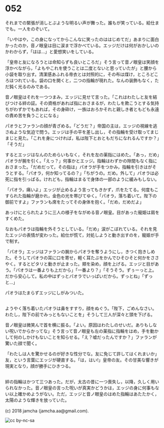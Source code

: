 

# 052

それまでの緊張が消しとぶような明るい声が舞った。誰もが笑っている。給仕までも。一人をのぞいて。  

「いやはや，この身になってからこんなに笑ったのははじめてだ」あまりに面白かったのか，音ノ眼皇は目に涙まで浮かべている。エッジだけは何がおかしいのかわからず，「はは…」と愛想笑いをしている。  

「皇帝と友になろうとは命知らずも良いところだ」そう言って音ノ眼皇は笑顔を浮かべながら，「よもやこれを使うことは二度とないと思っていたが」と腰から小袋を取り出す。清潔感あふれる帝衣とは対照的に，その布は煤け，ところどころほつれている。袋の口を開くと，二つの指輪が現れた。なんの装飾もなく，ただ鈍く光るのみである。  

音ノ眼皇はそれを一つつまみ，エッジに見せて言った。「これはわたしと友を結びつける絆の証。その資格があれば指におさまるが，わたしを欺こうとする気持ちがわずかでもあれば，その身砕け，一族はおろかそれと親しき者ともども永遠の責め苦を負うことになる」  

パオラとファランの顔が青ざめる。「どうだ？」帝国の主は，エッジの視線を逃さぬような気迫で問う。エッジは手の平を差し出し，その指輪を受け取ってまじまじと見た。「これを身につければ，私は陛下とおともだちになれるんですか？」「そうだ」  

するとエッジはなんのためらいもなく，それを左の薬指にはめた。「あっ，だめ」パオラが腕を引く。「えっ？」何事かとエッジ。指輪はわずかの隙間もなく指におさまった。「だめだって，その指は」パオラが手をつかみ，指輪を引きはがそうとする。「パオラ，何か知ってるの？」「ちがうの。だめ。外して」パオラは必死に指を引っぱる。けれども，指輪はまるで身体の一部のように緩みもしない。  

「パオラ，痛いよ」エッジが止めるよう言ってもきかず，爪をたてる。何度もこすられた指輪が磨かれ，金色の光を帯びてゆく。「パオラ，落ち着いて。陛下の御前ですよ」ファランも席をたってその身体を抱く。「だめ，だめだよ」  

あっけにとられたように三人の様子をながめる音ノ眼皇。目があった寵姫は肩をすくめた。  

なおもパオラは指輪を外そうとしている。「だめ」涙がこぼれている。それを見たエッジの表情が変わった。給仕が慌て，対処しようと動き出すのを，寵姫が手で制す。  

「パオラ」エッジはファランの腕からパオラを奪うようにし，きつく抱きしめた。そうしてパオラの耳に口を寄せ，軽く耳たぶをかんでひそひそと何かをささやく。するとピタリと動きが止まった。頬を染め，顔を上げる。エッジと目があう。「パオラは一番よりも上だから」「一番より？」「そうそう。ずぅーっと上。だから安心して。私の中はずっとパオラでいっぱいだから。ずっとね」「ずっと…」  

パオラはたまらずエッジにしがみついた。  

<br>  
ようやく落ち着いたパオラは鼻をすすり，顔をぬぐう。「陛下，ごめんなさい。わたし，陛下の前でみっともないことを」そうして三人が深々と頭を下げる。  

音ノ眼皇は微笑んで首を横に振る。「よい。原因はわたしのせいだ。ありもしない呪いでからかってな」そう言って音ノ眼皇も左の薬指に指輪をはめ，手を動かして何のしかけもないことを知らせる。「え？嘘だったんですか？」ファランが驚いた顔で聞く。  

「わたしは人を驚かせるのが好きな性分でな。友に免じて許してはくれまいか」友，という言葉にエッジが硬直する。「は，はい!」皇帝の友。その甘美な響きが現実となり，顔が勝手にひきつる。  

<br>  
絆の指輪はかつて三つあった。だが，太古の昔に一つ喪失し，以降，久しく用いられなかった。音ノ眼皇の言った呪いが真実かどうかは，エッジの身に何事もない以上確かめようがない。ただ，エッジと音ノ眼皇のはめた指輪はあたたかく，太陽のような輝きを放っていた。  

<br>  
<br>  
(c) 2018 jamcha (jamcha.aa@gmail.com).  

![cc by-nc-sa](https://i.creativecommons.org/l/by-nc-sa/4.0/88x31.png)  


